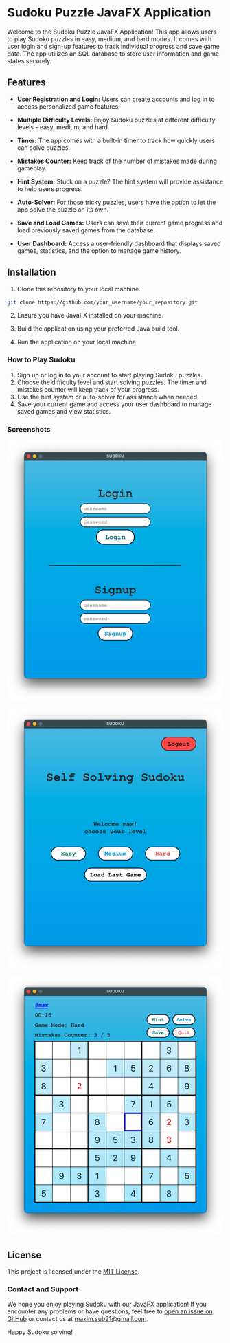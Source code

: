 # Sudoku Puzzle JavaFX Application

Welcome to the Sudoku Puzzle JavaFX Application! This app allows users to play Sudoku puzzles in easy, medium, and hard modes. It comes with user login and sign-up features to track individual progress and save game data. The app utilizes an SQL database to store user information and game states securely.

## Features

- **User Registration and Login:** Users can create accounts and log in to access personalized game features.

- **Multiple Difficulty Levels:** Enjoy Sudoku puzzles at different difficulty levels - easy, medium, and hard.

- **Timer:** The app comes with a built-in timer to track how quickly users can solve puzzles.

- **Mistakes Counter:** Keep track of the number of mistakes made during gameplay.

- **Hint System:** Stuck on a puzzle? The hint system will provide assistance to help users progress.

- **Auto-Solver:** For those tricky puzzles, users have the option to let the app solve the puzzle on its own.

- **Save and Load Games:** Users can save their current game progress and load previously saved games from the database.

- **User Dashboard:** Access a user-friendly dashboard that displays saved games, statistics, and the option to manage game history.

## Installation

1. Clone this repository to your local machine.

```bash
git clone https://github.com/your_username/your_repository.git
```

2. Ensure you have JavaFX installed on your machine.

3. Build the application using your preferred Java build tool.

4. Run the application on your local machine.

### How to Play Sudoku

1. Sign up or log in to your account to start playing Sudoku puzzles.
2. Choose the difficulty level and start solving puzzles. The timer and mistakes counter will keep track of your progress.
3. Use the hint system or auto-solver for assistance when needed.
4. Save your current game and access your user dashboard to manage saved games and view statistics.

### Screenshots

![Login Screen](images/login.jpg) 

![Starting Screen](images/start.jpg) 

![Game Screen](images/game.jpg) 

   
## License

This project is licensed under the [MIT License](LICENSE).

### Contact and Support

We hope you enjoy playing Sudoku with our JavaFX application! If you encounter any problems or have questions, feel free to [open an issue on GitHub](link_to_your_repository_issues) or contact us at [maxim.sub21@gmail.com](mailto:maxim.sub21@gmail.com).

Happy Sudoku solving!

